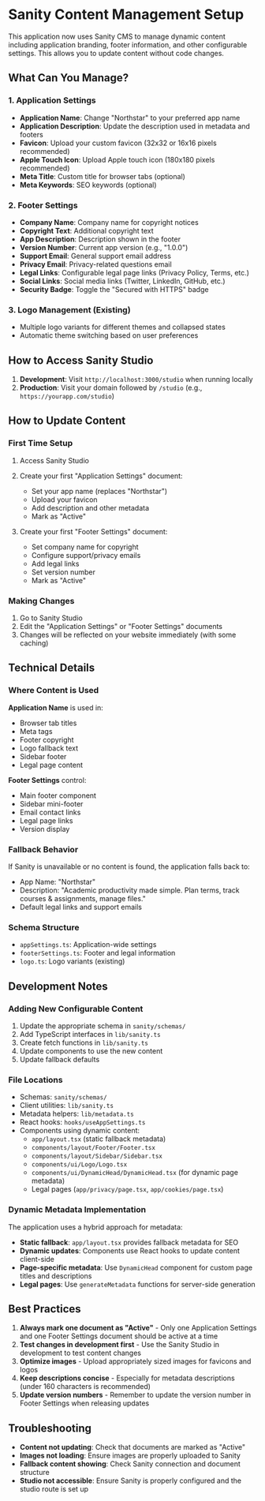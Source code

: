 # Sanity Content Management Setup

This application now uses Sanity CMS to manage dynamic content including application branding, footer information, and other configurable settings. This allows you to update content without code changes.

## What Can You Manage?

### 1. Application Settings
- **Application Name**: Change "Northstar" to your preferred app name
- **Application Description**: Update the description used in metadata and footers
- **Favicon**: Upload your custom favicon (32x32 or 16x16 pixels recommended)
- **Apple Touch Icon**: Upload Apple touch icon (180x180 pixels recommended)
- **Meta Title**: Custom title for browser tabs (optional)
- **Meta Keywords**: SEO keywords (optional)

### 2. Footer Settings
- **Company Name**: Company name for copyright notices
- **Copyright Text**: Additional copyright text
- **App Description**: Description shown in the footer
- **Version Number**: Current app version (e.g., "1.0.0")
- **Support Email**: General support email address
- **Privacy Email**: Privacy-related questions email
- **Legal Links**: Configurable legal page links (Privacy Policy, Terms, etc.)
- **Social Links**: Social media links (Twitter, LinkedIn, GitHub, etc.)
- **Security Badge**: Toggle the "Secured with HTTPS" badge

### 3. Logo Management (Existing)
- Multiple logo variants for different themes and collapsed states
- Automatic theme switching based on user preferences

## How to Access Sanity Studio

1. **Development**: Visit `http://localhost:3000/studio` when running locally
2. **Production**: Visit your domain followed by `/studio` (e.g., `https://yourapp.com/studio`)

## How to Update Content

### First Time Setup
1. Access Sanity Studio
2. Create your first "Application Settings" document:
   - Set your app name (replaces "Northstar")
   - Upload your favicon
   - Add description and other metadata
   - Mark as "Active"

3. Create your first "Footer Settings" document:
   - Set company name for copyright
   - Configure support/privacy emails
   - Add legal links
   - Set version number
   - Mark as "Active"

### Making Changes
1. Go to Sanity Studio
2. Edit the "Application Settings" or "Footer Settings" documents
3. Changes will be reflected on your website immediately (with some caching)

## Technical Details

### Where Content is Used

**Application Name** is used in:
- Browser tab titles
- Meta tags
- Footer copyright
- Logo fallback text
- Sidebar footer
- Legal page content

**Footer Settings** control:
- Main footer component
- Sidebar mini-footer
- Email contact links
- Legal page links
- Version display

### Fallback Behavior
If Sanity is unavailable or no content is found, the application falls back to:
- App Name: "Northstar"
- Description: "Academic productivity made simple. Plan terms, track courses & assignments, manage files."
- Default legal links and support emails

### Schema Structure
- `appSettings.ts`: Application-wide settings
- `footerSettings.ts`: Footer and legal information
- `logo.ts`: Logo variants (existing)

## Development Notes

### Adding New Configurable Content
1. Update the appropriate schema in `sanity/schemas/`
2. Add TypeScript interfaces in `lib/sanity.ts`
3. Create fetch functions in `lib/sanity.ts`
4. Update components to use the new content
5. Update fallback defaults

### File Locations
- Schemas: `sanity/schemas/`
- Client utilities: `lib/sanity.ts`
- Metadata helpers: `lib/metadata.ts`
- React hooks: `hooks/useAppSettings.ts`
- Components using dynamic content:
  - `app/layout.tsx` (static fallback metadata)
  - `components/layout/Footer/Footer.tsx`
  - `components/layout/Sidebar/Sidebar.tsx`
  - `components/ui/Logo/Logo.tsx`
  - `components/ui/DynamicHead/DynamicHead.tsx` (for dynamic page metadata)
  - Legal pages (`app/privacy/page.tsx`, `app/cookies/page.tsx`)

### Dynamic Metadata Implementation
The application uses a hybrid approach for metadata:
- **Static fallback**: `app/layout.tsx` provides fallback metadata for SEO
- **Dynamic updates**: Components use React hooks to update content client-side
- **Page-specific metadata**: Use `DynamicHead` component for custom page titles and descriptions
- **Legal pages**: Use `generateMetadata` functions for server-side generation

## Best Practices

1. **Always mark one document as "Active"** - Only one Application Settings and one Footer Settings document should be active at a time
2. **Test changes in development first** - Use the Sanity Studio in development to test content changes
3. **Optimize images** - Upload appropriately sized images for favicons and logos
4. **Keep descriptions concise** - Especially for metadata descriptions (under 160 characters is recommended)
5. **Update version numbers** - Remember to update the version number in Footer Settings when releasing updates

## Troubleshooting

- **Content not updating**: Check that documents are marked as "Active"
- **Images not loading**: Ensure images are properly uploaded to Sanity
- **Fallback content showing**: Check Sanity connection and document structure
- **Studio not accessible**: Ensure Sanity is properly configured and the studio route is set up
